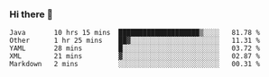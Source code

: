 ### Hi there 👋

<!--
**urzz/urzz** is a ✨ _special_ ✨ repository because its `README.md` (this file) appears on your GitHub profile.

Here are some ideas to get you started:

- 🔭 I’m currently working on ...
- 🌱 I’m currently learning ...
- 👯 I’m looking to collaborate on ...
- 🤔 I’m looking for help with ...
- 💬 Ask me about ...
- 📫 How to reach me: ...
- 😄 Pronouns: ...
- ⚡ Fun fact: ...
-->

<!--START_SECTION:waka-->
```text
Java       10 hrs 15 mins  ████████████████████▒░░░░   81.78 % 
Other      1 hr 25 mins    ██▓░░░░░░░░░░░░░░░░░░░░░░   11.31 % 
YAML       28 mins         █░░░░░░░░░░░░░░░░░░░░░░░░   03.72 % 
XML        21 mins         ▓░░░░░░░░░░░░░░░░░░░░░░░░   02.87 % 
Markdown   2 mins          ░░░░░░░░░░░░░░░░░░░░░░░░░   00.31 % 
```
<!--END_SECTION:waka-->

